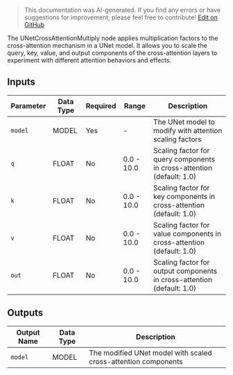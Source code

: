 > This documentation was AI-generated. If you find any errors or have suggestions for improvement, please feel free to contribute! [Edit on GitHub](https://github.com/Comfy-Org/embedded-docs/blob/main/comfyui_embedded_docs/docs/UNetCrossAttentionMultiply/en.md)

The UNetCrossAttentionMultiply node applies multiplication factors to the cross-attention mechanism in a UNet model. It allows you to scale the query, key, value, and output components of the cross-attention layers to experiment with different attention behaviors and effects.

## Inputs

| Parameter | Data Type | Required | Range | Description |
|-----------|-----------|----------|-------|-------------|
| `model` | MODEL | Yes | - | The UNet model to modify with attention scaling factors |
| `q` | FLOAT | No | 0.0 - 10.0 | Scaling factor for query components in cross-attention (default: 1.0) |
| `k` | FLOAT | No | 0.0 - 10.0 | Scaling factor for key components in cross-attention (default: 1.0) |
| `v` | FLOAT | No | 0.0 - 10.0 | Scaling factor for value components in cross-attention (default: 1.0) |
| `out` | FLOAT | No | 0.0 - 10.0 | Scaling factor for output components in cross-attention (default: 1.0) |

## Outputs

| Output Name | Data Type | Description |
|-------------|-----------|-------------|
| `model` | MODEL | The modified UNet model with scaled cross-attention components |
